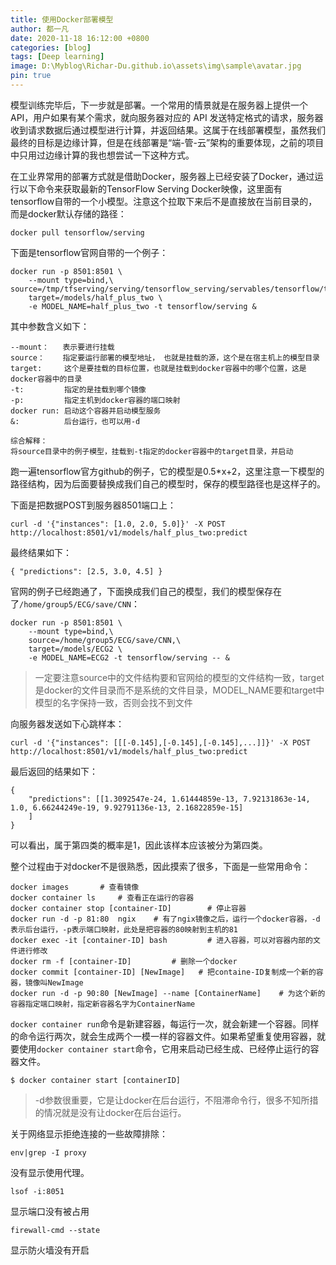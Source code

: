 ```yaml
---
title: 使用Docker部署模型
author: 都一凡
date: 2020-11-18 16:12:00 +0800
categories: [blog]
tags: [Deep learning]
image: D:\Myblog\Richar-Du.github.io\assets\img\sample\avatar.jpg
pin: true
---
```


模型训练完毕后，下一步就是部署。一个常用的情景就是在服务器上提供一个 API，用户如果有某个需求，就向服务器对应的 API 发送特定格式的请求，服务器收到请求数据后通过模型进行计算，并返回结果。这属于在线部署模型，虽然我们最终的目标是边缘计算，但是在线部署是“端-管-云”架构的重要体现，之前的项目中只用过边缘计算的我也想尝试一下这种方式。

在工业界常用的部署方式就是借助Docker，服务器上已经安装了Docker，通过运行以下命令来获取最新的TensorFlow Serving Docker映像，这里面有tensorflow自带的一个小模型。注意这个拉取下来后不是直接放在当前目录的，而是docker默认存储的路径：

```shell
docker pull tensorflow/serving
```

下面是tensorflow官网自带的一个例子：

```shell
docker run -p 8501:8501 \
	--mount type=bind,\
source=/tmp/tfserving/serving/tensorflow_serving/servables/tensorflow/testdata/saved_model_half_plus_two_cpu,\
	target=/models/half_plus_two \
 	-e MODEL_NAME=half_plus_two -t tensorflow/serving &
```

其中参数含义如下：

```shell
--mount：   表示要进行挂载
source：    指定要运行部署的模型地址， 也就是挂载的源，这个是在宿主机上的模型目录
target:     这个是要挂载的目标位置，也就是挂载到docker容器中的哪个位置，这是docker容器中的目录
-t:         指定的是挂载到哪个镜像
-p:         指定主机到docker容器的端口映射
docker run: 启动这个容器并启动模型服务
&:			后台运行，也可以用-d

综合解释：
将source目录中的例子模型，挂载到-t指定的docker容器中的target目录，并启动
```

跑一遍tensorflow官方github的例子，它的模型是0.5*x+2，这里注意一下模型的路径结构，因为后面要替换成我们自己的模型时，保存的模型路径也是这样子的。

下面是把数据POST到服务器8501端口上：

```shell
curl -d '{"instances": [1.0, 2.0, 5.0]}' -X POST http://localhost:8501/v1/models/half_plus_two:predict
```

最终结果如下：

```shell
{ "predictions": [2.5, 3.0, 4.5] }
```

官网的例子已经跑通了，下面换成我们自己的模型，我们的模型保存在了`/home/group5/ECG/save/CNN`：

```shell
docker run -p 8501:8501 \
	--mount type=bind,\
	source=/home/group5/ECG/save/CNN,\
	target=/models/ECG2 \
	-e MODEL_NAME=ECG2 -t tensorflow/serving -- &
```

> 一定要注意source中的文件结构要和官网给的模型的文件结构一致，target是docker的文件目录而不是系统的文件目录，MODEL_NAME要和target中模型的名字保持一致，否则会找不到文件

向服务器发送如下心跳样本：

```shell
curl -d '{"instances": [[[-0.145],[-0.145],[-0.145],...]]}' -X POST http://localhost:8501/v1/models/half_plus_two:predict
```

最后返回的结果如下：

```shell
{
    "predictions": [[1.3092547e-24, 1.61444859e-13, 7.92131863e-14, 1.0, 6.66244249e-19, 9.92791136e-13, 2.16822859e-15]
    ]
}
```

可以看出，属于第四类的概率是1，因此该样本应该被分为第四类。

整个过程由于对docker不是很熟悉，因此摸索了很多，下面是一些常用命令：

```shell
docker images		# 查看镜像
docker container ls		# 查看正在运行的容器
docker container stop [container-ID]		# 停止容器
docker run -d -p 81:80	ngix	# 有了ngix镜像之后，运行一个docker容器，-d表示后台运行，-p表示端口映射，此处是把容器的80映射到主机的81
docker exec -it [container-ID] bash			# 进入容器，可以对容器内部的文件进行修改
docker rm -f [container-ID]			# 删除一个docker
docker commit [container-ID] [NewImage]   # 把containe-ID复制成一个新的容器，镜像叫NewImage
docker run -d -p 90:80 [NewImage] --name [ContainerName]	# 为这个新的容器指定端口映射，指定新容器名字为ContainerName
```

`docker container run`命令是新建容器，每运行一次，就会新建一个容器。同样的命令运行两次，就会生成两个一模一样的容器文件。如果希望重复使用容器，就要使用`docker container start`命令，它用来启动已经生成、已经停止运行的容器文件。

```shell
$ docker container start [containerID]
```
> -d参数很重要，它是让docker在后台运行，不阻滞命令行，很多不知所措的情况就是没有让docker在后台运行。

关于网络显示拒绝连接的一些故障排除：

```shell
env|grep -I proxy
```

没有显示使用代理。

```shell
lsof -i:8051
```

显示端口没有被占用

```shell
firewall-cmd --state
```

显示防火墙没有开启
